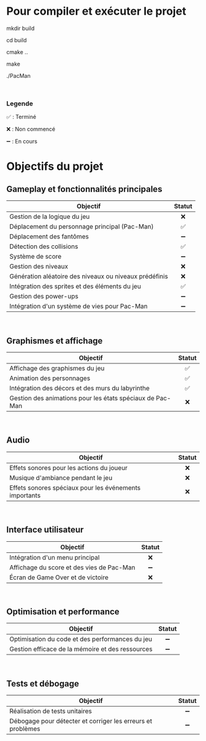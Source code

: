 # Pour compiler et exécuter le projet

mkdir build

cd build

cmake ..

make

./PacMan

<br>

### Legende
✅ : Terminé 
 
❌ : Non commencé 
 
➖ : En cours


# Objectifs du projet

## Gameplay et fonctionnalités principales
| Objectif                                                | Statut |
|---------------------------------------------------------|:------:|
| Gestion de la logique du jeu                            |  ❌    |
| Déplacement du personnage principal (Pac-Man)            |  ✅      |
| Déplacement des fantômes                                |  ➖      |
| Détection des collisions                                |  ✅      |
| Système de score                                        |  ➖      |
| Gestion des niveaux                                     |  ❌      |
| Génération aléatoire des niveaux ou niveaux prédéfinis   |  ❌      |
| Intégration des sprites et des éléments du jeu           |  ✅      |
| Gestion des power-ups                                   |  ➖      |
| Intégration d'un système de vies pour Pac-Man           |  ➖      |

<br>

## Graphismes et affichage  
| Objectif                                                | Statut |
|---------------------------------------------------------|:------:|
| Affichage des graphismes du jeu                         |  ✅      |
| Animation des personnages                               |  ✅      |
| Intégration des décors et des murs du labyrinthe         |  ✅      |
| Gestion des animations pour les états spéciaux de Pac-Man |  ❌      |

<br>

## Audio
| Objectif                                                | Statut |
|---------------------------------------------------------|:------:|
| Effets sonores pour les actions du joueur                |  ❌      |
| Musique d'ambiance pendant le jeu                        |  ❌      |
| Effets sonores spéciaux pour les événements importants   |  ❌      |

<br>

## Interface utilisateur
| Objectif                                                | Statut |
|---------------------------------------------------------|:------:|
| Intégration d'un menu principal                          |  ❌      |
| Affichage du score et des vies de Pac-Man                |  ➖      |
| Écran de Game Over et de victoire                        |  ❌      |

<br>

## Optimisation et performance
| Objectif                                                | Statut |
|---------------------------------------------------------|:------:|
| Optimisation du code et des performances du jeu          |  ➖      |
| Gestion efficace de la mémoire et des ressources         |  ➖      |

<br>

## Tests et débogage
| Objectif                                                | Statut |
|---------------------------------------------------------|:------:|
| Réalisation de tests unitaires                           |  ➖      |
| Débogage pour détecter et corriger les erreurs et problèmes |  ➖      |